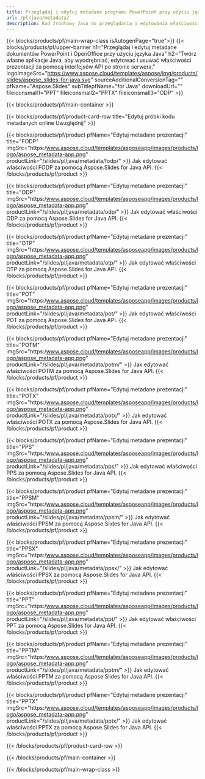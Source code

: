 ```yaml
---
title: Przeglądaj i edytuj metadane programu PowerPoint przy użyciu języka Java
url: /pl/java/metadata/
description: Kod źródłowy Java do przeglądania i edytowania właściwości prezentacji
---
```


{{< blocks/products/pf/main-wrap-class isAutogenPage="true">}}
{{< blocks/products/pf/upper-banner h1="Przeglądaj i edytuj metadane dokumentów PowerPoint i OpenOffice przy użyciu języka Java" h2="Twórz własne aplikacje Java, aby wyodrębniać, edytować i usuwać właściwości prezentacji za pomocą interfejsów API po stronie serwera." logoImageSrc="https://www.aspose.cloud/templates/aspose/img/products/slides/aspose_slides-for-java.svg" sourceAdditionalConversionTag="" pfName="Aspose.Slides" subTitlepfName="for Java" downloadUrl="" fileiconsmall1="PPT" fileiconsmall2="PPTX" fileiconsmall3="ODP" >}}

{{< blocks/products/pf/main-container >}}

{{< blocks/products/pf/product-card-row title="Edytuj próbki kodu metadanych online Uwzględnij" >}}

{{< blocks/products/pf/product pfName="Edytuj metadane prezentacji" title="FODP" imgSrc="https:/www.aspose.cloud/templates/asposeapp/images/products/logo/aspose_metadata-app.png" productLink="/slides/pl/java/metadata/fodp/" >}}
Jak edytować właściwości FODP za pomocą Aspose.Slides for Java API.
{{< /blocks/products/pf/product >}}

{{< blocks/products/pf/product pfName="Edytuj metadane prezentacji" title="ODP" imgSrc="https:/www.aspose.cloud/templates/asposeapp/images/products/logo/aspose_metadata-app.png" productLink="/slides/pl/java/metadata/odp/" >}}
Jak edytować właściwości ODP za pomocą Aspose.Slides for Java API.
{{< /blocks/products/pf/product >}}

{{< blocks/products/pf/product pfName="Edytuj metadane prezentacji" title="OTP" imgSrc="https:/www.aspose.cloud/templates/asposeapp/images/products/logo/aspose_metadata-app.png" productLink="/slides/pl/java/metadata/otp/" >}}
Jak edytować właściwości OTP za pomocą Aspose.Slides for Java API.
{{< /blocks/products/pf/product >}}

{{< blocks/products/pf/product pfName="Edytuj metadane prezentacji" title="POT" imgSrc="https:/www.aspose.cloud/templates/asposeapp/images/products/logo/aspose_metadata-app.png" productLink="/slides/pl/java/metadata/pot/" >}}
Jak edytować właściwości POT za pomocą Aspose.Slides for Java API.
{{< /blocks/products/pf/product >}}

{{< blocks/products/pf/product pfName="Edytuj metadane prezentacji" title="POTM" imgSrc="https:/www.aspose.cloud/templates/asposeapp/images/products/logo/aspose_metadata-app.png" productLink="/slides/pl/java/metadata/potm/" >}}
Jak edytować właściwości POTM za pomocą Aspose.Slides for Java API.
{{< /blocks/products/pf/product >}}

{{< blocks/products/pf/product pfName="Edytuj metadane prezentacji" title="POTX" imgSrc="https:/www.aspose.cloud/templates/asposeapp/images/products/logo/aspose_metadata-app.png" productLink="/slides/pl/java/metadata/potx/" >}}
Jak edytować właściwości POTX za pomocą Aspose.Slides for Java API.
{{< /blocks/products/pf/product >}}

{{< blocks/products/pf/product pfName="Edytuj metadane prezentacji" title="PPS" imgSrc="https:/www.aspose.cloud/templates/asposeapp/images/products/logo/aspose_metadata-app.png" productLink="/slides/pl/java/metadata/pps/" >}}
Jak edytować właściwości PPS za pomocą Aspose.Slides for Java API.
{{< /blocks/products/pf/product >}}

{{< blocks/products/pf/product pfName="Edytuj metadane prezentacji" title="PPSM" imgSrc="https:/www.aspose.cloud/templates/asposeapp/images/products/logo/aspose_metadata-app.png" productLink="/slides/pl/java/metadata/ppsm/" >}}
Jak edytować właściwości PPSM za pomocą Aspose.Slides for Java API.
{{< /blocks/products/pf/product >}}

{{< blocks/products/pf/product pfName="Edytuj metadane prezentacji" title="PPSX" imgSrc="https:/www.aspose.cloud/templates/asposeapp/images/products/logo/aspose_metadata-app.png" productLink="/slides/pl/java/metadata/ppsx/" >}}
Jak edytować właściwości PPSX za pomocą Aspose.Slides for Java API.
{{< /blocks/products/pf/product >}}

{{< blocks/products/pf/product pfName="Edytuj metadane prezentacji" title="PPT" imgSrc="https:/www.aspose.cloud/templates/asposeapp/images/products/logo/aspose_metadata-app.png" productLink="/slides/pl/java/metadata/ppt/" >}}
Jak edytować właściwości PPT za pomocą Aspose.Slides for Java API.
{{< /blocks/products/pf/product >}}

{{< blocks/products/pf/product pfName="Edytuj metadane prezentacji" title="PPTM" imgSrc="https:/www.aspose.cloud/templates/asposeapp/images/products/logo/aspose_metadata-app.png" productLink="/slides/pl/java/metadata/pptm/" >}}
Jak edytować właściwości PPTM za pomocą Aspose.Slides for Java API.
{{< /blocks/products/pf/product >}}

{{< blocks/products/pf/product pfName="Edytuj metadane prezentacji" title="PPTX" imgSrc="https:/www.aspose.cloud/templates/asposeapp/images/products/logo/aspose_metadata-app.png" productLink="/slides/pl/java/metadata/pptx/" >}}
Jak edytować właściwości PPTX za pomocą Aspose.Slides for Java API.
{{< /blocks/products/pf/product >}}



{{< /blocks/products/pf/product-card-row >}}

{{< /blocks/products/pf/main-container >}}
    
{{< /blocks/products/pf/main-wrap-class >}}